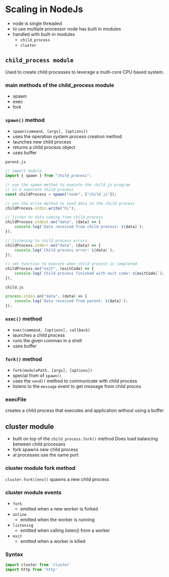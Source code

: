 # Scaling in NodeJs

- node is single threaded
- to use multiple processor node has built in modules 
- handled with built-in modules
    - `child_process`
    - `cluster`

## `child_process module`

Used to create child processes to leverage a multi-core CPU based system.

### main methods of the child_process module
- spawn
- exec
- fork

### `spawn()` method
- `spawn(command, [args], [options])`
- uses the operation system process creation method
- launches new child process
- returns a child process object
- uses buffer

`parent.js`
```js
// import module
import { spawn } from "child_process";

// use the spawn method to execute the child.js program
// in a separate child process
const childProcess = spawn("node", ["child.js"]);

// use the write method to send data to the child process
childProcess.stdin.write("hi");

// listen to data coming from child process
childProcess.stdout.on("data", (data) => {
    console.log(`Data received from child process: ${data}`);
});

// listening to child process errors
childProcess.stderr.on("data", (data) => {
    console.log(`Child process error: ${data}`);
});

// set function to execute when child process is completed
childProcess.on("exit", (exitCode) => {
    console.log(`Child process finished with exit code: ${exitCode}`);
});
```

`child.js`
```js
process.stdin.on("data", (data) => {
    console.log(`Data received from parent: ${data}`);
});
```

### `exec()` method
- `exec(command, [options], callback)`
- launches a child process
- runs the given comman in a shell
- uses buffer


### `fork()` method
- `fork(modulePath, [args], [options])`
- special from of `spawn()`
- uses the `send()` method to communicate with child process
- listens to the `message` event to get message from child proces



### execFile
creates a child process that executes and application without using a buffer

## cluster module

- built on top of the `child_process.fork()` method
Does load balancing between child processes
- fork spawns new child process
- al processes use the same port


### cluster module fork method

`cluster.fork([env])` spawns a new child process

### cluster module events

- `fork`
    - emitted when a new worker is forked
- `online`
    - emitted when the worker is running
- `listening` 
    - emitted when calling listen() from a worker
- `exit`
    - emitted when a worker is killed

### Syntax
```js
import cluster from 'cluster'
import http from 'http'
```

